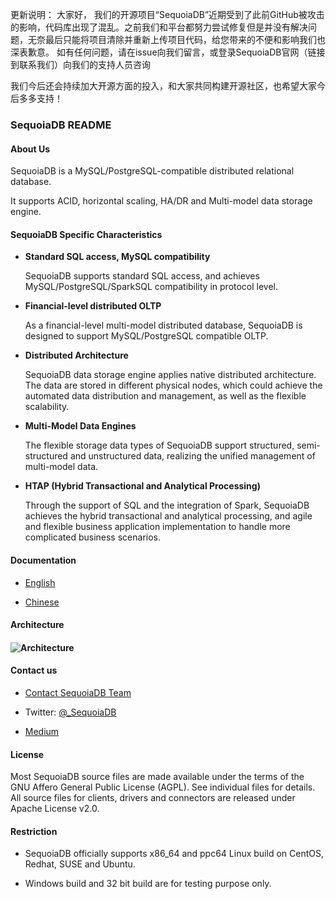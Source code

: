 更新说明：
大家好，
我们的开源项目“SequoiaDB”近期受到了此前GitHub被攻击的影响，代码库出现了混乱。之前我们和平台都努力尝试修复但是并没有解决问题，无奈最后只能将项目清除并重新上传项目代码，给您带来的不便和影响我们也深表歉意。
如有任何问题，请在issue向我们留言，或登录SequoiaDB官网（链接到联系我们）向我们的支持人员咨询

我们今后还会持续加大开源方面的投入，和大家共同构建开源社区，也希望大家今后多多支持！


### SequoiaDB README


#### About Us

SequoiaDB is a MySQL/PostgreSQL-compatible distributed relational database.

It supports ACID, horizontal scaling, HA/DR and Multi-model data storage engine.



#### **SequoiaDB Specific Characteristics**

- **Standard SQL access, MySQL compatibility**

  SequoiaDB supports standard SQL access, and achieves MySQL/PostgreSQL/SparkSQL compatibility in protocol level.

- **Financial-level distributed OLTP**

  As a financial-level multi-model distributed database, SequoiaDB is designed to support MySQL/PostgreSQL compatible OLTP. 

- **Distributed Architecture**

  SequoiaDB data storage engine applies native distributed architecture. The data are stored in different physical nodes, which could achieve the automated data distribution and management, as well as the flexible scalability. 

- **Multi-Model Data Engines**

  The flexible storage data types of SequoiaDB support structured, semi-structured and unstructured data, realizing the unified management of multi-model data. 

- **HTAP (Hybrid Transactional and Analytical Processing)**

  Through the support of SQL and the integration of Spark, SequoiaDB achieves the hybrid transactional and analytical processing, and agile and flexible business application implementation to handle more complicated business scenarios.



#### **Documentation**

- [English](http://www.sequoiadb.com/en/index.php?m=Files&a=index)

- [Chinese](http://doc.sequoiadb.com/cn/SequoiaDB)



#### **Architecture**

#### ![Architecture](https://s2.ax1x.com/2019/04/12/AbTjrn.png)



#### **Contact us**

- [Contact SequoiaDB Team](http://www.sequoiadb.com/cn/About)

- Twitter: [@_SequoiaDB](https://twitter.com/_SequoiaDB)
- [Medium](https://medium.com/@_SequoiaDB)



#### **License**

Most SequoiaDB source files are made available under the terms of the
GNU Affero General Public License (AGPL). See individual files for details.
All source files for clients, drivers and connectors are released
under Apache License v2.0.



#### **Restriction**

- SequoiaDB officially supports x86_64 and ppc64 Linux build on CentOS, Redhat, SUSE and Ubuntu.

- Windows build and 32 bit build are for testing purpose only.
